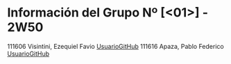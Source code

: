 # Información del Grupo Nº [<01>] - 2W50
<tr>
<td align="center">111606</td>
<td align="left">Visintini, Ezequiel Favio</td>
<td align="left"><a href="
https://github.com/evisintini
">UsuarioGitHub</a></td>
</tr>
<tr>
<td align="center">111616</td>
<td align="left">Apaza, Pablo Federico</td>
<td align="left"><a href="
https://github.com/PabloApaza19
">UsuarioGitHub</a></td>
</tr>
